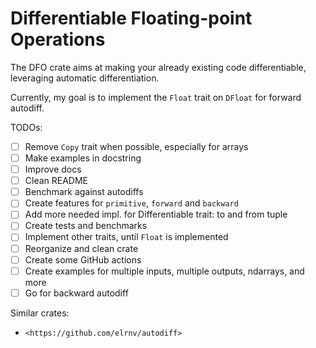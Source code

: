 # Differentiable Floating-point Operations

The DFO crate aims at making your already existing code differentiable, leveraging automatic differentiation.

Currently, my goal is to implement the `Float` trait on `DFloat` for forward autodiff.

TODOs:

- [ ] Remove `Copy` trait when possible, especially for arrays
- [ ] Make examples in docstring
- [ ] Improve docs
- [ ] Clean README
- [ ] Benchmark against autodiffs
- [ ] Create features for `primitive`, `forward` and `backward`
- [ ] Add more needed impl. for Differentiable trait: to and from tuple
- [ ] Create tests and benchmarks
- [ ] Implement other traits, until `Float` is implemented
- [ ] Reorganize and clean crate
- [ ] Create some GitHub actions
- [ ] Create examples for multiple inputs, multiple outputs, ndarrays, and more
- [ ] Go for backward autodiff

Similar crates:

- `<https://github.com/elrnv/autodiff>`
